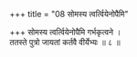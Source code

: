 +++
title = "08 सोमस्य त्वर्त्वियेनोपैमि"

+++
सोमस्य त्वर्त्वियेनोपैमि गर्भकृत्वने ।  
ततस्ते पुत्रो जायतां कर्तवै वीर्येभ्यः ॥ ८ ॥